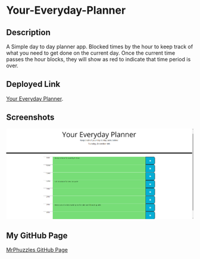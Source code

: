 # Your-Everyday-Planner

## Description

A Simple day to day planner app. Blocked times by the hour to keep track of what you need to get done on the current day. 
Once the current time passes the hour blocks, they will show as red to indicate that time period is over.

## Deployed Link
[Your Everyday Planner](https://mrphuzzles.github.io/Your-Everyday-Planner/). 

## Screenshots
![Portfolio Screenshot 1](./assets/images/Screenshot%201.png)

## My GitHub Page
[MrPhuzzles GitHub Page](https://www.github.com/mrphuzzles)